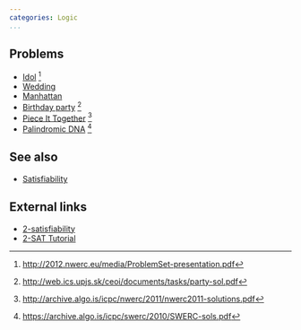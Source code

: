 ```yaml
---
categories: Logic
...
```


## Problems
- [Idol](http://2012.nwerc.eu/media/NWERC_2012_ProblemSet_FINAL.pdf) [^3]
- [Wedding](https://onlinejudge.org/external/112/p11294.pdf)
- [Manhattan](https://onlinejudge.org/external/103/p10319.pdf)
- [Birthday party](http://web.ics.upjs.sk/ceoi/documents/tasks/party-tsk.pdf) [^1]
- [Piece It Together](https://open.kattis.com/problems/pieceittogether) [^2]
- [Palindromic DNA](https://open.kattis.com/problems/palindromicdna) [^4]

## See also
- [Satisfiability]()

## External links
- [2-satisfiability](https://en.wikipedia.org/wiki/2-satisfiability)
- [2-SAT Tutorial](http://codeforces.com/blog/entry/16205)

[^1]: <http://web.ics.upjs.sk/ceoi/documents/tasks/party-sol.pdf>
[^2]: <http://archive.algo.is/icpc/nwerc/2011/nwerc2011-solutions.pdf>
[^3]: <http://2012.nwerc.eu/media/ProblemSet-presentation.pdf>
[^4]: <https://archive.algo.is/icpc/swerc/2010/SWERC-sols.pdf>
